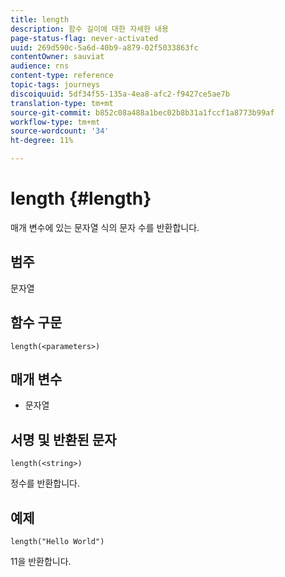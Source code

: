 ```yaml
---
title: length
description: 함수 길이에 대한 자세한 내용
page-status-flag: never-activated
uuid: 269d590c-5a6d-40b9-a879-02f5033863fc
contentOwner: sauviat
audience: rns
content-type: reference
topic-tags: journeys
discoiquuid: 5df34f55-135a-4ea8-afc2-f9427ce5ae7b
translation-type: tm+mt
source-git-commit: b852c08a488a1bec02b8b31a1fccf1a8773b99af
workflow-type: tm+mt
source-wordcount: '34'
ht-degree: 11%

---
```



# length {#length}

매개 변수에 있는 문자열 식의 문자 수를 반환합니다.

## 범주

문자열

## 함수 구문

`length(<parameters>)`

## 매개 변수

* 문자열

## 서명 및 반환된 문자

`length(<string>)`

정수를 반환합니다.

## 예제

`length("Hello World")`

11을 반환합니다.
